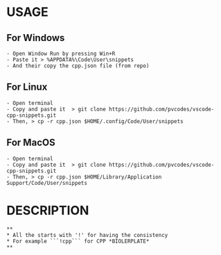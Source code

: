 # USAGE

## For Windows
    - Open Window Run by pressing Win+R
    - Paste it > %APPDATA%\Code\User\snippets
    - And their copy the cpp.json file (from repo)

## For Linux
    - Open terminal
    - Copy and paste it  > git clone https://github.com/pvcodes/vscode-cpp-snippets.git
    - Then, > cp -r cpp.json $HOME/.config/Code/User/snippets

## For MacOS
    - Open terminal
    - Copy and paste it  > git clone https://github.com/pvcodes/vscode-cpp-snippets.git
    - Then, > cp -r cpp.json $HOME/Library/Application Support/Code/User/snippets


# DESCRIPTION
    ** 
    * All the starts with '!' for having the consistency
    * For example ```!cpp``` for CPP *BIOLERPLATE*
    **